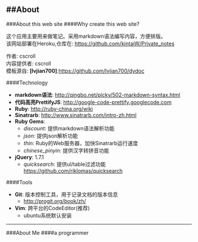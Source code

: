 ##About
---	
###About this web site
####Why create this web site?	

这个应用主要用来做笔记。采用markdown语法编写内容，方便排版。	
该网站部署在Heroku,仓库在: <https://github.com/kintaiW/Private_notes>

作者: cscroll  
内容提供者: cscroll  
模板源自: __[lvjian700]__:<https://github.com/lvjian700/dydoc>

####Technology	

* __markdown语法__: <http://qingbo.net/picky/502-markdown-syntax.html>
* __代码高亮PrettifyJS__: <http://google-code-prettify.googlecode.com>
* __Ruby__: <http://ruby-china.org/wiki>
* __Sinatrarb__: <http://www.sinatrarb.com/intro-zh.html>
* __Ruby Gems__:
	* _discount_: 提供markdown语法解析功能
	* _json:_ 提供json解析功能
	* _thin_: Ruby的Web服务器，加快Sinatrarb运行速度	
	* _chinese\_pinyin_: 提供汉字转拼音功能
* __jQuery__: 1.7.1
	* _quicksearch_: 提供ul/table过滤功能 <https://github.com/riklomas/quicksearch>
	

####Tools	

* __Git__: 版本控制工具，用于记录文档的版本信息
	* <http://progit.org/book/zh/>
* __Vim__: 跨平台的CodeEditor(推荐)
	* ubuntu系统默认安装


---
###About Me
####a programmer

